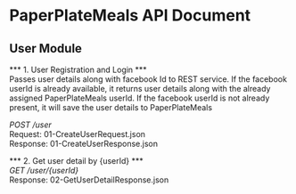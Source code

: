 PaperPlateMeals API Document
============================

User Module
-------------------

*** 1. User Registration and Login ***  
Passes user details along with facebook Id to REST service. If the facebook userId is already available, it returns user details along with the already assigned PaperPlateMeals userId. If the facebook userId is not already present, it will save the user details to PaperPlateMeals

*POST /user*  
Request: 01-CreateUserRequest.json  
Response: 01-CreateUserResponse.json  


*** 2. Get user detail by {userId} ***  
*GET /user/{userId}*  
Response: 02-GetUserDetailResponse.json  

